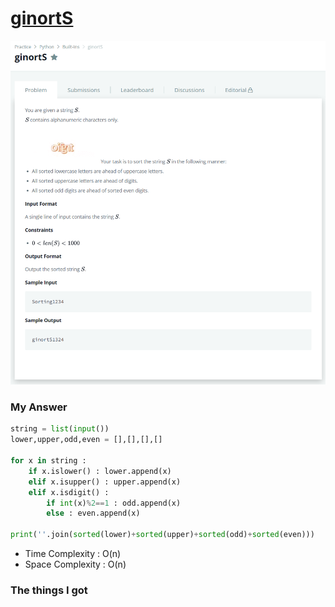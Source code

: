 # [ginortS](https://www.hackerrank.com/challenges/ginorts/problem)

![image](Problem.png)



### My Answer

```python
string = list(input())
lower,upper,odd,even = [],[],[],[]

for x in string : 
    if x.islower() : lower.append(x)
    elif x.isupper() : upper.append(x)
    elif x.isdigit() : 
        if int(x)%2==1 : odd.append(x)
        else : even.append(x)
    
print(''.join(sorted(lower)+sorted(upper)+sorted(odd)+sorted(even)))
```

* Time Complexity : O(n)
* Space Complexity : O(n)



### The things I got

